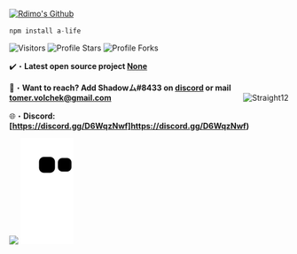 <a href="https://discord.gg/D6WqzNwf" target="_blank"> <img src="https://cdn.discordapp.com/attachments/853347983639052318/857962898718720030/Rdimos_Github.png" alt="Rdimo's Github"/></a>
```js
npm install a-life
```

<img src="https://komarev.com/ghpvc/?username=Straight12&label=Profile%20Views&color=008042&style=flat&label=Visitors" alt="Visitors"></a>
<img src="https://img.shields.io/badge/dynamic/json?&label=Total%20Stars&color=008042&style=flat&style=for-the-badge&query=%24.stars&url=https://api.github-star-counter.workers.dev/user/Straight12" alt="Profile Stars"></a>
<img src="https://img.shields.io/badge/dynamic/json?&label=Total%20Forks&color=008042&style=flat&style=for-the-badge&query=%24.forks&url=https://api.github-star-counter.workers.dev/user/Stright12" alt="Profile Forks"></a>

✔️・**Latest open source project [None](https://github.com/Straight12)**

📩・**Want to reach? Add Shadowム#8433 on [discord](https://discord.gg/D6WqzNwf) or mail tomer.volchek@gmail.com**
</a><img align="right" src="https://github-readme-stats.vercel.app/api/top-langs?username=Straight&count_private=true&hide=procfile&theme=dark&border_color=000000&cache_seconds=1800&layout=compact&langs_count=10&custom_title=Most Used Coding Languages" alt="Straight12" /> </p>
🌐・**Discord: [https://discord.gg/D6WqzNwf]https://discord.gg/D6WqzNwf)**

<a href="https://discord.gg/D6WqzNwf" target="_blank"> <img src="https://discord.c99.nl/widget/theme-2/944609873822380112.png"/></a>
<a href="https://discord.gg/D6WqzNwf" target="_blank"><img src="https://github.com/rafaballerini/rafaballerini/blob/output/github-contribution-grid-snake.svg" alt="sneke"></a>
